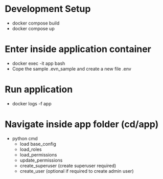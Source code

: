 # Development Setup
* docker compose build
* docker compose up

# Enter inside application container
* docker exec -it app bash
* Cope the sample .evn_sample and create a new file .env

# Run  application
* docker logs -f app

# Navigate inside app folder (cd/app)
* python cmd
  - load base_config
  - load_roles
  - load_permissions
  - update_permissions
  - create_superuser (create superuser required)
  - create_user (optional if required to create admin user)
